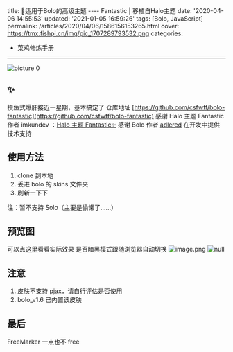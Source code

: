 title: 🎨适用于Bolo的高级主题 ---- Fantastic | 移植自Halo主题
date: '2020-04-06 14:55:53'
updated: '2021-01-05 16:59:26'
tags: [Bolo, JavaScript]
permalink: /articles/2020/04/06/1586156153265.html
cover: https://tmx.fishpi.cn/img/pic_1707289793532.png
categories: 
- 菜鸡修炼手册
---
![picture 0](https://tmx.fishpi.cn/img/pic_1707289793532.png)  

## ✨

摸鱼式爆肝接近一星期，基本搞定了
仓库地址 [https://github.com/csfwff/bolo-fantastic](https://github.com/csfwff/bolo-fantastic)
感谢 Halo 主题 Fantastic 作者 imkundev ：[Halo 主题 Fantastic✨](https://github.com/imkundev/halo-theme-fantastic)
感谢 Bolo 作者 [adlered](https://github.com/adlered) 在开发中提供技术支持

## 使用方法

1. clone 到本地
2. 丢进 bolo 的 skins 文件夹
3. 刷新一下下

注：暂不支持 Solo（主要是偷懒了……）

## 预览图

可以点[这里](https://www.sszsj.cc/?skin=bolo-fantastic)看看实际效果
是否暗黑模式跟随浏览器自动切换
![image.png](https://tmx.fishpi.cn/img/20210105090231051.png)
![null](https://github.com/adlered/bolo-solo/raw/master/preview/3.png)

## 注意

1. 皮肤不支持 pjax，请自行评估是否使用
2. bolo_v1.6 已内置该皮肤

## 最后

FreeMarker 一点也不 free

